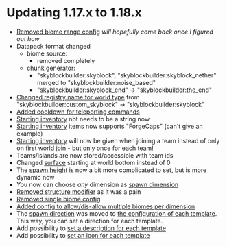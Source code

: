 # Updating 1.17.x to 1.18.x

- [Removed biome range config](../1.17.x/config/world.md#biome-range) *will hopefully come back once I figured out how*
- Datapack format changed
    - biome source: 
        - removed completely
    - chunk generator:
        - "skyblockbuilder:skyblock", "skyblockbuilder:skyblock_nether" merged to "skyblockbuilder:noise_based"
        - "skyblockbuilder:skyblock_end" -> "skyblockbuilder:the_end"
- [Changed registry name for world type](packdev/packdev.md#main-setup) from "skyblockbuilder:custom_skyblock" -> "skyblockbuilder:skyblock"
- [Added cooldown for teleporting commands](config/utility.md#teleports)
- [Starting inventory](config/inventory.md#starting-inventory) nbt needs to be a string now
- [Starting inventory](config/inventory.md#starting-inventory) items now supports "ForgeCaps" (can't give an example)
- [Starting inventory](config/inventory.md#starting-inventory) will now be given when joining a team instead of only on first world join - but only once for each team!
- Teams/islands are now stored/accessible with team ids
- Changed [surface](config/world.md#surface) starting at world bottom instead of 0
- The [spawn height](config/spawn.md#height) is now a bit more complicated to set, but is more dynamic now
- You now can choose *any* dimension as [spawn dimension](config/spawn.md#dimension)
- [Removed structure modifier](../1.17.x/config/world.md#structure-modifier) as it was a pain
- [Removed single biome config](../1.17.x/config/world.md#single-biome)
- [Added config to allow/dis-allow multiple biomes per dimension](config/world.md#biomes)
- The [spawn direction](../1.17.x/config/spawn.md#direction) was moved to [the configuration of each template](packdev/packdev.md#configuring-templates). This way, you can set a direction for each template.
- Add possibility to [set a description for each template](packdev/packdev.md#configuring-templates)
- Add possibility to [set an icon for each template](packdev/packdev.md#configuring-templates)